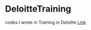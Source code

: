 # DeloitteTraining
codes I wrote in Training in Deloitte [Link](https://github.com/aryanbk/DeloitteTraining/tree/main/src/com)
